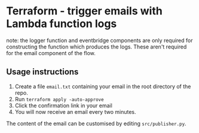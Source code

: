 # Terraform  - trigger emails with Lambda function logs
note: the logger function and eventbridge components are only required for constructing the function which produces the logs. These aren't required for the email component of the flow.
## Usage instructions
1. Create a file `email.txt` containing your email in the root directory of the repo.
2. Run `terraform apply -auto-approve`
3. Click the confirmation link in your email
4. You will now receive an email every two minutes.

The content of the email can be customised by editing `src/publisher.py`.
